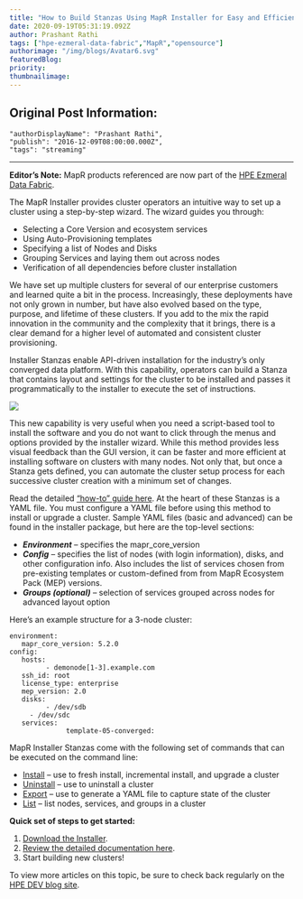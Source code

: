```yaml
---
title: "How to Build Stanzas Using MapR Installer for Easy and Efficient Provisioning"
date: 2020-09-19T05:31:19.092Z
author: Prashant Rathi 
tags: ["hpe-ezmeral-data-fabric","MapR","opensource"]
authorimage: "/img/blogs/Avatar6.svg"
featuredBlog:
priority:
thumbnailimage:
---
```

## Original Post Information:
```
"authorDisplayName": "Prashant Rathi",
"publish": "2016-12-09T08:00:00.000Z",
"tags": "streaming"
```
---
**Editor’s Note:** MapR products referenced are now part of the [HPE Ezmeral Data Fabric](https://www.hpe.com/us/en/software/data-fabric.html).

The MapR Installer provides cluster operators an intuitive way to set up a cluster using a step-by-step wizard. The wizard guides you through:

*   Selecting a Core Version and ecosystem services
*   Using Auto-Provisioning templates
*   Specifying a list of Nodes and Disks
*   Grouping Services and laying them out across nodes
*   Verification of all dependencies before cluster installation

We have set up multiple clusters for several of our enterprise customers and learned quite a bit in the process. Increasingly, these deployments have not only grown in number, but have also evolved based on the type, purpose, and lifetime of these clusters. If you add to the mix the rapid innovation in the community and the complexity that it brings, there is a clear demand for a higher level of automated and consistent cluster provisioning.

Installer Stanzas enable API-driven installation for the industry’s only converged data platform. With this capability, operators can build a Stanza that contains layout and settings for the cluster to be installed and passes it programmatically to the installer to execute the set of instructions.

![](https://hpe-developer-portal.s3.amazonaws.com/uploads/media/2020/9/stanza-1600932620174.png)

This new capability is very useful when you need a script-based tool to install the software and you do not want to click through the menus and options provided by the installer wizard. While this method provides less visual feedback than the GUI version, it can be faster and more efficient at installing software on clusters with many nodes. Not only that, but once a Stanza gets defined, you can automate the cluster setup process for each successive cluster creation with a minimum set of changes.

Read the detailed [“how-to” guide here](https://docs.datafabric.hpe.com/61/AdvancedInstallation/Stanzas/SilentInstaller.html). At the heart of these Stanzas is a YAML file. You must configure a YAML file before using this method to install or upgrade a cluster. Sample YAML files (basic and advanced) can be found in the installer package, but here are the top-level sections:

*   _**Environment**_ – specifies the mapr_core_version
*   _**Config**_ – specifies the list of nodes (with login information), disks, and other configuration info. Also includes the list of services chosen from pre-existing templates or custom-defined from from MapR Ecosystem Pack (MEP) versions.
*   _**Groups (optional)**_ – selection of services grouped across nodes for advanced layout option

Here’s an example structure for a 3-node cluster:

```
environment:
   mapr_core_version: 5.2.0
config:
   hosts:
         - demonode[1-3].example.com
   ssh_id: root
   license_type: enterprise
   mep_version: 2.0
   disks:
         - /dev/sdb
  	 - /dev/sdc
   services:   
              template-05-converged:
```

MapR Installer Stanzas come with the following set of commands that can be executed on the command line:

*   <u>Install</u> – use to fresh install, incremental install, and upgrade a cluster
*   <u>Uninstall</u> – use to uninstall a cluster
*   <u>Export</u> – use to generate a YAML file to capture state of the cluster
*   <u>List</u> – list nodes, services, and groups in a cluster

**Quick set of steps to get started:**  
1. [Download the Installer](https://docs.datafabric.hpe.com/61/MapRInstaller.html).  
2.  [Review the detailed documentation here](https://docs.datafabric.hpe.com/61/AdvancedInstallation/Stanzas/SilentInstaller.html).  
3.  Start building new clusters!  

To view more articles on this topic, be sure to check back regularly on the [HPE DEV blog site](https://developer.hpe.com/blog).